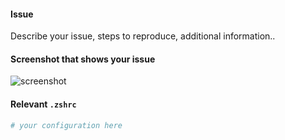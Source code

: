 #### Issue

Describe your issue, steps to reproduce, additional information..

#### Screenshot that shows your issue

![screenshot](url)

#### Relevant `.zshrc`

```zsh
# your configuration here
```
